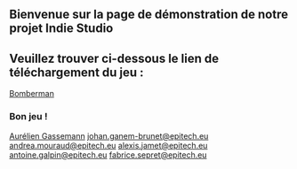 ## Bienvenue sur la page de démonstration de notre projet Indie Studio

## Veuillez trouver ci-dessous le lien de téléchargement du jeu :

[Bomberman](https://github.com/andreamouraud/cpp_indie_studio/archive/master.zip)

### Bon jeu !

[Aurélien Gassemann](aurelien.gassemann@epitech.eu)
johan.ganem-brunet@epitech.eu
andrea.mouraud@epitech.eu
alexis.jamet@epitech.eu
antoine.galpin@epitech.eu
fabrice.sepret@epitech.eu
